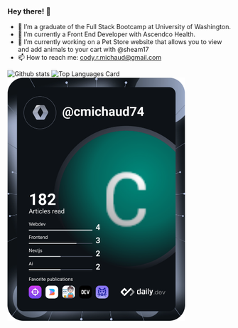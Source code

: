 ### Hey there! 👋

- 🌱 I’m a graduate of the Full Stack Bootcamp at University of Washington.
- 🌱 I’m currently a Front End Developer with Ascendco Health.
- 🔭 I’m currently working on a Pet Store website that allows you to view and add animals to your cart with @sheam17
- 📫 How to reach me: cody.r.michaud@gmail.com

![Github stats](https://github-readme-stats.vercel.app/api?username=codymichaud&theme=algolia&show_icons=true&count_private=true)
![Top Languages Card](https://github-readme-stats.vercel.app/api/top-langs/?username=codymichaud&layout=compact)
<a href="https://app.daily.dev/cmichaud74"><img src="https://github.com/codymichaud/codymichaud/blob/main/devcard.svg" width="400" alt="Cody Michaud's Dev Card"/></a>





<!--
**codymichaud/codymichaud** is a ✨ _special_ ✨ repository because its `README.md` (this file) appears on your GitHub profile.

Here are some ideas to get you started:

- 🔭 I’m currently working on ...
- 🌱 I’m currently learning ...
- 👯 I’m looking to collaborate on ...
- 🤔 I’m looking for help with ...
- 💬 Ask me about ...
- 📫 How to reach me: ...
- 😄 Pronouns: ...
- ⚡ Fun fact: ...
-->
